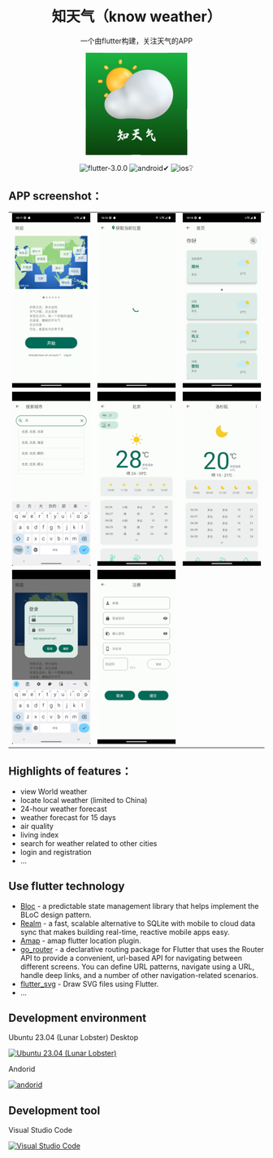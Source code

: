 <div align="center">

# 知天气（know weather）

一个由flutter构建，关注天气的APP

<img src="./assets/weather_logo.png" title="" alt="知天气APP" width="200">


![flutter-3.0.0](https://img.shields.io/badge/flutter-%3E=3.0.0-52c6f9.svg?sanitize=true)
![android✔](https://img.shields.io/badge/android✔-brightgreen.svg?sanitize=true)
![ios❔](https://img.shields.io/badge/ios❔-green.svg?sanitize=true)

</div>


## APP screenshot：

<table>
    <tr>
        <td >
          <img src="./doc/images/Screenshot_1687832255.png" width="100%">
        </td>
        <td >
          <img src="./doc/images/Screenshot_1687832289.png" width="100%">
        </td>
        <td >
          <img src="./doc/images/Screenshot_1687832294.png" width="100%">
        </td>
    </tr>
    <tr>
       <td >
          <img src="./doc/images/Screenshot_1687832338.png" width="100%">
        </td>
        <td >
          <img src="./doc/images/Screenshot_1687832360.png" width="100%">
        </td>
        <td >
          <img src="./doc/images/Screenshot_1687832420.png" width="100%">
        </td>
    </tr>
    <tr>
       <td >
          <img src="./doc/images/Screenshot_1687832503.png" width="100%">
        </td>
        <td >
          <img src="./doc/images/Screenshot_1687832519.png" width="100%">
        </td>
    </tr>
</table>

## Highlights of features：

- view World weather
- locate local weather (limited to China)
- 24-hour weather forecast
- weather forecast for 15 days
- air quality
- living index
- search for weather related to other cities
- login and registration
- ...

## Use flutter technology
- [Bloc](https://bloclibrary.dev) - a predictable state management library that helps implement the BLoC design pattern.
- [Realm](https://realm.io/) - a fast, scalable alternative to SQLite with mobile to cloud data sync that makes building real-time, reactive mobile apps easy.
- [Amap](https://lbs.amap.com/) - amap flutter location plugin.
- [go_router](https://github.com/flutter/packages/tree/main/packages/go_router) - a declarative routing package for Flutter that uses the Router API to provide a convenient, url-based API for navigating between different screens. You can define URL patterns, navigate using a URL, handle deep links, and a number of other navigation-related scenarios.
- [flutter_svg](https://github.com/dnfield/flutter_svg/tree/master/packages/flutter_svg) - Draw SVG files using Flutter.
- ...

## Development environment
Ubuntu 23.04 (Lunar Lobster) Desktop
<p><a href="https://ubuntu.com/"><img alt="Ubuntu 23.04 (Lunar Lobster)" src="https://assets.ubuntu.com/v1/a7e3c509-Canonical%20Ubuntu.svg" width="80"></a></p>


Andorid
<p><a href="https://developer.android.google.cn"><img alt="andorid" src="https://www.gstatic.cn/devrel-devsite/prod/v530e2b4758c915c59675435df4424a8b4929cfd382db2f39325a64003950cf58/android/images/lockup.svg" width="80"></a></p>


## Development tool
Visual Studio Code
<p><a href="https://code.visualstudio.com/"><img alt="Visual Studio Code" src="https://code.visualstudio.com/assets/images/code-stable.png" width="25"></a></p>